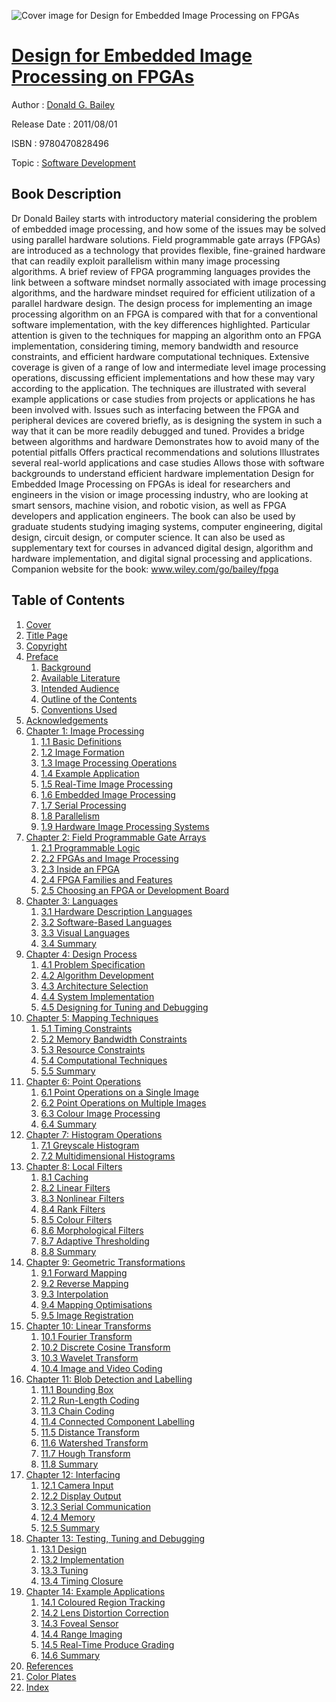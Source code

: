 ![Cover image for Design for Embedded Image Processing on FPGAs](https://imgdetail.ebookreading.net/cover/cover/software_development/EB9780470828496.jpg)

[Design for Embedded Image Processing on FPGAs](https://ebookreading.net/view/book/Design+for+Embedded+Image+Processing+on+FPGAs-EB9780470828496_1.html "Design for Embedded Image Processing on FPGAs")
====================================================================================================================

Author : [Donald G. Bailey](https://ebookreading.net/search/author/Donald+G.+Bailey)

Release Date : 2011/08/01

ISBN : 9780470828496

Topic : [Software Development](https://ebookreading.net/search/category/software-development)

Book Description
-----------------

Dr Donald Bailey starts with introductory material considering the problem of embedded image processing, and how some of the issues may be solved using parallel hardware solutions. Field programmable gate arrays (FPGAs) are introduced as a technology that provides flexible, fine-grained hardware that can readily exploit parallelism within many image processing algorithms. A brief review of FPGA programming languages provides the link between a software mindset normally associated with image processing algorithms, and the hardware mindset required for efficient utilization of a parallel hardware design. The design process for implementing an image processing algorithm on an FPGA is compared with that for a conventional software implementation, with the key differences highlighted. Particular attention is given to the techniques for mapping an algorithm onto an FPGA implementation, considering timing, memory bandwidth and resource constraints, and efficient hardware computational techniques. Extensive coverage is given of a range of low and intermediate level image processing operations, discussing efficient implementations and how these may vary according to the application. The techniques are illustrated with several example applications or case studies from projects or applications he has been involved with. Issues such as interfacing between the FPGA and peripheral devices are covered briefly, as is designing the system in such a way that it can be more readily debugged and tuned.
Provides a bridge between algorithms and hardware
Demonstrates how to avoid many of the potential pitfalls
Offers practical recommendations and solutions
Illustrates several real-world applications and case studies
Allows those with software backgrounds to understand efficient hardware implementation
Design for Embedded Image Processing on FPGAs is ideal for researchers and engineers in the vision or image processing industry, who are looking at smart sensors, machine vision, and robotic vision, as well as FPGA developers and application engineers.
The book can also be used by graduate students studying imaging systems, computer engineering, digital design, circuit design, or computer science. It can also be used as supplementary text for courses in advanced digital design, algorithm and hardware implementation, and digital signal processing and applications.
Companion website for the book: www.wiley.com/go/bailey/fpga
              
Table of Contents
-----------------

1. [Cover](https://ebookreading.net/view/book/Design+for+Embedded+Image+Processing+on+FPGAs-EB9780470828496_1.html)
1. [Title Page](https://ebookreading.net/view/book/Design+for+Embedded+Image+Processing+on+FPGAs-EB9780470828496_3.html)
1. [Copyright](https://ebookreading.net/view/book/Design+for+Embedded+Image+Processing+on+FPGAs-EB9780470828496_4.html)
1. [Preface](https://ebookreading.net/view/book/Design+for+Embedded+Image+Processing+on+FPGAs-EB9780470828496_5.html)
    1. [Background](https://ebookreading.net/view/book/Design+for+Embedded+Image+Processing+on+FPGAs-EB9780470828496_5.html#f01anchor-1)
    1. [Available Literature](https://ebookreading.net/view/book/Design+for+Embedded+Image+Processing+on+FPGAs-EB9780470828496_5.html#f01anchor-2)
    1. [Intended Audience](https://ebookreading.net/view/book/Design+for+Embedded+Image+Processing+on+FPGAs-EB9780470828496_5.html#f01anchor-3)
    1. [Outline of the Contents](https://ebookreading.net/view/book/Design+for+Embedded+Image+Processing+on+FPGAs-EB9780470828496_5.html#f01anchor-4)
    1. [Conventions Used](https://ebookreading.net/view/book/Design+for+Embedded+Image+Processing+on+FPGAs-EB9780470828496_5.html#f01anchor-5)
1. [Acknowledgements](https://ebookreading.net/view/book/Design+for+Embedded+Image+Processing+on+FPGAs-EB9780470828496_6.html)
1. [Chapter 1: Image Processing](https://ebookreading.net/view/book/Design+for+Embedded+Image+Processing+on+FPGAs-EB9780470828496_7.html)
    1. [1.1 Basic Definitions](https://ebookreading.net/view/book/Design+for+Embedded+Image+Processing+on+FPGAs-EB9780470828496_7.html#c01anchor-1)
    1. [1.2 Image Formation](https://ebookreading.net/view/book/Design+for+Embedded+Image+Processing+on+FPGAs-EB9780470828496_7.html#c01anchor-2)
    1. [1.3 Image Processing Operations](https://ebookreading.net/view/book/Design+for+Embedded+Image+Processing+on+FPGAs-EB9780470828496_7.html#c01anchor-3)
    1. [1.4 Example Application](https://ebookreading.net/view/book/Design+for+Embedded+Image+Processing+on+FPGAs-EB9780470828496_7.html#c01anchor-4)
    1. [1.5 Real-Time Image Processing](https://ebookreading.net/view/book/Design+for+Embedded+Image+Processing+on+FPGAs-EB9780470828496_7.html#c01anchor-5)
    1. [1.6 Embedded Image Processing](https://ebookreading.net/view/book/Design+for+Embedded+Image+Processing+on+FPGAs-EB9780470828496_7.html#c01anchor-6)
    1. [1.7 Serial Processing](https://ebookreading.net/view/book/Design+for+Embedded+Image+Processing+on+FPGAs-EB9780470828496_7.html#c01anchor-7)
    1. [1.8 Parallelism](https://ebookreading.net/view/book/Design+for+Embedded+Image+Processing+on+FPGAs-EB9780470828496_7.html#c01anchor-8)
    1. [1.9 Hardware Image Processing Systems](https://ebookreading.net/view/book/Design+for+Embedded+Image+Processing+on+FPGAs-EB9780470828496_7.html#c01anchor-9)
1. [Chapter 2: Field Programmable Gate Arrays](https://ebookreading.net/view/book/Design+for+Embedded+Image+Processing+on+FPGAs-EB9780470828496_8.html)
    1. [2.1 Programmable Logic](https://ebookreading.net/view/book/Design+for+Embedded+Image+Processing+on+FPGAs-EB9780470828496_8.html#c02anchor-1)
    1. [2.2 FPGAs and Image Processing](https://ebookreading.net/view/book/Design+for+Embedded+Image+Processing+on+FPGAs-EB9780470828496_8.html#c02anchor-2)
    1. [2.3 Inside an FPGA](https://ebookreading.net/view/book/Design+for+Embedded+Image+Processing+on+FPGAs-EB9780470828496_8.html#c02anchor-3)
    1. [2.4 FPGA Families and Features](https://ebookreading.net/view/book/Design+for+Embedded+Image+Processing+on+FPGAs-EB9780470828496_8.html#c02anchor-4)
    1. [2.5 Choosing an FPGA or Development Board](https://ebookreading.net/view/book/Design+for+Embedded+Image+Processing+on+FPGAs-EB9780470828496_8.html#c02anchor-5)
1. [Chapter 3: Languages](https://ebookreading.net/view/book/Design+for+Embedded+Image+Processing+on+FPGAs-EB9780470828496_9.html)
    1. [3.1 Hardware Description Languages](https://ebookreading.net/view/book/Design+for+Embedded+Image+Processing+on+FPGAs-EB9780470828496_9.html#c03anchor-1)
    1. [3.2 Software-Based Languages](https://ebookreading.net/view/book/Design+for+Embedded+Image+Processing+on+FPGAs-EB9780470828496_9.html#c03anchor-3)
    1. [3.3 Visual Languages](https://ebookreading.net/view/book/Design+for+Embedded+Image+Processing+on+FPGAs-EB9780470828496_9.html#c03anchor-6)
    1. [3.4 Summary](https://ebookreading.net/view/book/Design+for+Embedded+Image+Processing+on+FPGAs-EB9780470828496_9.html#c03anchor-7)
1. [Chapter 4: Design Process](https://ebookreading.net/view/book/Design+for+Embedded+Image+Processing+on+FPGAs-EB9780470828496_10.html)
    1. [4.1 Problem Specification](https://ebookreading.net/view/book/Design+for+Embedded+Image+Processing+on+FPGAs-EB9780470828496_10.html#c04anchor-1)
    1. [4.2 Algorithm Development](https://ebookreading.net/view/book/Design+for+Embedded+Image+Processing+on+FPGAs-EB9780470828496_10.html#c04anchor-2)
    1. [4.3 Architecture Selection](https://ebookreading.net/view/book/Design+for+Embedded+Image+Processing+on+FPGAs-EB9780470828496_10.html#c04anchor-3)
    1. [4.4 System Implementation](https://ebookreading.net/view/book/Design+for+Embedded+Image+Processing+on+FPGAs-EB9780470828496_10.html#c04anchor-4)
    1. [4.5 Designing for Tuning and Debugging](https://ebookreading.net/view/book/Design+for+Embedded+Image+Processing+on+FPGAs-EB9780470828496_10.html#c04anchor-5)
1. [Chapter 5: Mapping Techniques](https://ebookreading.net/view/book/Design+for+Embedded+Image+Processing+on+FPGAs-EB9780470828496_11.html)
    1. [5.1 Timing Constraints](https://ebookreading.net/view/book/Design+for+Embedded+Image+Processing+on+FPGAs-EB9780470828496_11.html#c05anchor-1)
    1. [5.2 Memory Bandwidth Constraints](https://ebookreading.net/view/book/Design+for+Embedded+Image+Processing+on+FPGAs-EB9780470828496_11.html#c05anchor-2)
    1. [5.3 Resource Constraints](https://ebookreading.net/view/book/Design+for+Embedded+Image+Processing+on+FPGAs-EB9780470828496_11.html#c05anchor-3)
    1. [5.4 Computational Techniques](https://ebookreading.net/view/book/Design+for+Embedded+Image+Processing+on+FPGAs-EB9780470828496_11.html#c05anchor-4)
    1. [5.5 Summary](https://ebookreading.net/view/book/Design+for+Embedded+Image+Processing+on+FPGAs-EB9780470828496_11.html#c05anchor-5)
1. [Chapter 6: Point Operations](https://ebookreading.net/view/book/Design+for+Embedded+Image+Processing+on+FPGAs-EB9780470828496_12.html)
    1. [6.1 Point Operations on a Single Image](https://ebookreading.net/view/book/Design+for+Embedded+Image+Processing+on+FPGAs-EB9780470828496_12.html#c06anchor-1)
    1. [6.2 Point Operations on Multiple Images](https://ebookreading.net/view/book/Design+for+Embedded+Image+Processing+on+FPGAs-EB9780470828496_12.html#c06anchor-2)
    1. [6.3 Colour Image Processing](https://ebookreading.net/view/book/Design+for+Embedded+Image+Processing+on+FPGAs-EB9780470828496_12.html#c06anchor-3)
    1. [6.4 Summary](https://ebookreading.net/view/book/Design+for+Embedded+Image+Processing+on+FPGAs-EB9780470828496_12.html#c06anchor-4)
1. [Chapter 7: Histogram Operations](https://ebookreading.net/view/book/Design+for+Embedded+Image+Processing+on+FPGAs-EB9780470828496_13.html)
    1. [7.1 Greyscale Histogram](https://ebookreading.net/view/book/Design+for+Embedded+Image+Processing+on+FPGAs-EB9780470828496_13.html#c07anchor-1)
    1. [7.2 Multidimensional Histograms](https://ebookreading.net/view/book/Design+for+Embedded+Image+Processing+on+FPGAs-EB9780470828496_13.html#c07anchor-2)
1. [Chapter 8: Local Filters](https://ebookreading.net/view/book/Design+for+Embedded+Image+Processing+on+FPGAs-EB9780470828496_14.html)
    1. [8.1 Caching](https://ebookreading.net/view/book/Design+for+Embedded+Image+Processing+on+FPGAs-EB9780470828496_14.html#c08anchor-1)
    1. [8.2 Linear Filters](https://ebookreading.net/view/book/Design+for+Embedded+Image+Processing+on+FPGAs-EB9780470828496_14.html#c08anchor-2)
    1. [8.3 Nonlinear Filters](https://ebookreading.net/view/book/Design+for+Embedded+Image+Processing+on+FPGAs-EB9780470828496_14.html#c08anchor-3)
    1. [8.4 Rank Filters](https://ebookreading.net/view/book/Design+for+Embedded+Image+Processing+on+FPGAs-EB9780470828496_14.html#c08anchor-4)
    1. [8.5 Colour Filters](https://ebookreading.net/view/book/Design+for+Embedded+Image+Processing+on+FPGAs-EB9780470828496_14.html#c08anchor-5)
    1. [8.6 Morphological Filters](https://ebookreading.net/view/book/Design+for+Embedded+Image+Processing+on+FPGAs-EB9780470828496_14.html#c08anchor-6)
    1. [8.7 Adaptive Thresholding](https://ebookreading.net/view/book/Design+for+Embedded+Image+Processing+on+FPGAs-EB9780470828496_14.html#c08anchor-7)
    1. [8.8 Summary](https://ebookreading.net/view/book/Design+for+Embedded+Image+Processing+on+FPGAs-EB9780470828496_14.html#c08anchor-8)
1. [Chapter 9: Geometric Transformations](https://ebookreading.net/view/book/Design+for+Embedded+Image+Processing+on+FPGAs-EB9780470828496_15.html)
    1. [9.1 Forward Mapping](https://ebookreading.net/view/book/Design+for+Embedded+Image+Processing+on+FPGAs-EB9780470828496_15.html#c09anchor-1)
    1. [9.2 Reverse Mapping](https://ebookreading.net/view/book/Design+for+Embedded+Image+Processing+on+FPGAs-EB9780470828496_15.html#c09anchor-2)
    1. [9.3 Interpolation](https://ebookreading.net/view/book/Design+for+Embedded+Image+Processing+on+FPGAs-EB9780470828496_15.html#c09anchor-3)
    1. [9.4 Mapping Optimisations](https://ebookreading.net/view/book/Design+for+Embedded+Image+Processing+on+FPGAs-EB9780470828496_15.html#c09anchor-4)
    1. [9.5 Image Registration](https://ebookreading.net/view/book/Design+for+Embedded+Image+Processing+on+FPGAs-EB9780470828496_15.html#c09anchor-5)
1. [Chapter 10: Linear Transforms](https://ebookreading.net/view/book/Design+for+Embedded+Image+Processing+on+FPGAs-EB9780470828496_16.html)
    1. [10.1 Fourier Transform](https://ebookreading.net/view/book/Design+for+Embedded+Image+Processing+on+FPGAs-EB9780470828496_16.html#c10anchor-1)
    1. [10.2 Discrete Cosine Transform](https://ebookreading.net/view/book/Design+for+Embedded+Image+Processing+on+FPGAs-EB9780470828496_16.html#c10anchor-2)
    1. [10.3 Wavelet Transform](https://ebookreading.net/view/book/Design+for+Embedded+Image+Processing+on+FPGAs-EB9780470828496_16.html#c10anchor-3)
    1. [10.4 Image and Video Coding](https://ebookreading.net/view/book/Design+for+Embedded+Image+Processing+on+FPGAs-EB9780470828496_16.html#c10anchor-4)
1. [Chapter 11: Blob Detection and Labelling](https://ebookreading.net/view/book/Design+for+Embedded+Image+Processing+on+FPGAs-EB9780470828496_17.html)
    1. [11.1 Bounding Box](https://ebookreading.net/view/book/Design+for+Embedded+Image+Processing+on+FPGAs-EB9780470828496_17.html#c11anchor-1)
    1. [11.2 Run-Length Coding](https://ebookreading.net/view/book/Design+for+Embedded+Image+Processing+on+FPGAs-EB9780470828496_17.html#c11anchor-2)
    1. [11.3 Chain Coding](https://ebookreading.net/view/book/Design+for+Embedded+Image+Processing+on+FPGAs-EB9780470828496_17.html#c11anchor-3)
    1. [11.4 Connected Component Labelling](https://ebookreading.net/view/book/Design+for+Embedded+Image+Processing+on+FPGAs-EB9780470828496_17.html#c11anchor-4)
    1. [11.5 Distance Transform](https://ebookreading.net/view/book/Design+for+Embedded+Image+Processing+on+FPGAs-EB9780470828496_17.html#c11anchor-5)
    1. [11.6 Watershed Transform](https://ebookreading.net/view/book/Design+for+Embedded+Image+Processing+on+FPGAs-EB9780470828496_17.html#c11anchor-6)
    1. [11.7 Hough Transform](https://ebookreading.net/view/book/Design+for+Embedded+Image+Processing+on+FPGAs-EB9780470828496_17.html#c11anchor-7)
    1. [11.8 Summary](https://ebookreading.net/view/book/Design+for+Embedded+Image+Processing+on+FPGAs-EB9780470828496_17.html#c11anchor-8)
1. [Chapter 12: Interfacing](https://ebookreading.net/view/book/Design+for+Embedded+Image+Processing+on+FPGAs-EB9780470828496_18.html)
    1. [12.1 Camera Input](https://ebookreading.net/view/book/Design+for+Embedded+Image+Processing+on+FPGAs-EB9780470828496_18.html#c12anchor-1)
    1. [12.2 Display Output](https://ebookreading.net/view/book/Design+for+Embedded+Image+Processing+on+FPGAs-EB9780470828496_18.html#c12anchor-2)
    1. [12.3 Serial Communication](https://ebookreading.net/view/book/Design+for+Embedded+Image+Processing+on+FPGAs-EB9780470828496_18.html#c12anchor-3)
    1. [12.4 Memory](https://ebookreading.net/view/book/Design+for+Embedded+Image+Processing+on+FPGAs-EB9780470828496_18.html#c12anchor-4)
    1. [12.5 Summary](https://ebookreading.net/view/book/Design+for+Embedded+Image+Processing+on+FPGAs-EB9780470828496_18.html#c12anchor-5)
1. [Chapter 13: Testing, Tuning and Debugging](https://ebookreading.net/view/book/Design+for+Embedded+Image+Processing+on+FPGAs-EB9780470828496_19.html)
    1. [13.1 Design](https://ebookreading.net/view/book/Design+for+Embedded+Image+Processing+on+FPGAs-EB9780470828496_19.html#c13anchor-1)
    1. [13.2 Implementation](https://ebookreading.net/view/book/Design+for+Embedded+Image+Processing+on+FPGAs-EB9780470828496_19.html#c13anchor-2)
    1. [13.3 Tuning](https://ebookreading.net/view/book/Design+for+Embedded+Image+Processing+on+FPGAs-EB9780470828496_19.html#c13anchor-3)
    1. [13.4 Timing Closure](https://ebookreading.net/view/book/Design+for+Embedded+Image+Processing+on+FPGAs-EB9780470828496_19.html#c13anchor-4)
1. [Chapter 14: Example Applications](https://ebookreading.net/view/book/Design+for+Embedded+Image+Processing+on+FPGAs-EB9780470828496_20.html)
    1. [14.1 Coloured Region Tracking](https://ebookreading.net/view/book/Design+for+Embedded+Image+Processing+on+FPGAs-EB9780470828496_20.html#c14anchor-1)
    1. [14.2 Lens Distortion Correction](https://ebookreading.net/view/book/Design+for+Embedded+Image+Processing+on+FPGAs-EB9780470828496_20.html#c14anchor-2)
    1. [14.3 Foveal Sensor](https://ebookreading.net/view/book/Design+for+Embedded+Image+Processing+on+FPGAs-EB9780470828496_20.html#c14anchor-3)
    1. [14.4 Range Imaging](https://ebookreading.net/view/book/Design+for+Embedded+Image+Processing+on+FPGAs-EB9780470828496_20.html#c14anchor-4)
    1. [14.5 Real-Time Produce Grading](https://ebookreading.net/view/book/Design+for+Embedded+Image+Processing+on+FPGAs-EB9780470828496_20.html#c14anchor-5)
    1. [14.6 Summary](https://ebookreading.net/view/book/Design+for+Embedded+Image+Processing+on+FPGAs-EB9780470828496_20.html#c14anchor-6)
1. [References](https://ebookreading.net/view/book/Design+for+Embedded+Image+Processing+on+FPGAs-EB9780470828496_21.html)
1. [Color Plates](https://ebookreading.net/view/book/Design+for+Embedded+Image+Processing+on+FPGAs-EB9780470828496_22.html)
1. [Index](https://ebookreading.net/view/book/Design+for+Embedded+Image+Processing+on+FPGAs-EB9780470828496_23.html)
